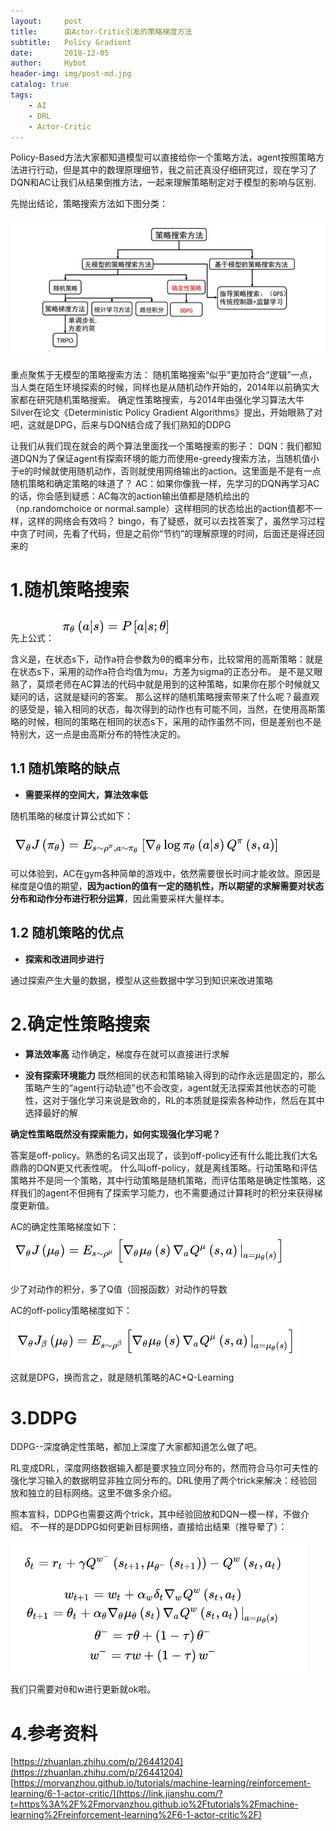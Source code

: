 ```yaml
---
layout:     post
title:      由Actor-Critic引发的策略梯度方法
subtitle:   Policy Gradient
date:       2018-12-05
author:     Hybot
header-img: img/post-md.jpg
catalog: true
tags:
    - AI
    - DRL
    - Actor-Critic
---
```


Policy-Based方法大家都知道模型可以直接给你一个策略方法，agent按照策略方法进行行动，但是其中的数理原理细节，我之前还真没仔细研究过，现在学习了DQN和AC让我们从结果倒推方法，一起来理解策略制定对于模型的影响与区别.

先抛出结论，策略搜索方法如下图分类：

![](img/20181205-pic-1.png)


重点聚焦于无模型的策略搜索方法：
随机策略搜索“似乎”更加符合“逻辑”一点，当人类在陌生环境探索的时候，同样也是从随机动作开始的，2014年以前确实大家都在研究随机策略搜索。
确定性策略搜索，与2014年由强化学习算法大牛Silver在论文《Deterministic Policy Gradient Algorithms》提出，开始眼熟了对吧，这就是DPG，后来与DQN结合成了我们熟知的DDPG

让我们从我们现在就会的两个算法里面找一个策略搜索的影子：
DQN：我们都知道DQN为了保证agent有探索环境的能力而使用e-greedy搜索方法，当随机值小于e的时候就使用随机动作，否则就使用网络输出的action。这里面是不是有一点随机策略和确定策略的味道了？
AC：如果你像我一样，先学习的DQN再学习AC的话，你会感到疑惑：AC每次的action输出值都是随机给出的（np.randomchoice or normal.sample）这样相同的状态给出的action值都不一样，这样的网络会有效吗？
bingo，有了疑惑，就可以去找答案了，虽然学习过程中贪了时间，先看了代码，但是之前你“节约”的理解原理的时间，后面还是得还回来的

# 1.随机策略搜索

先上公式：
![](img/20181205-pic-2.png)

含义是，在状态s下，动作a符合参数为θ的概率分布，比较常用的高斯策略：就是在状态s下，采用的动作a符合均值为mu，方差为sigma的正态分布。
是不是又眼熟了，莫烦老师在AC算法的代码中就是用到的这种策略，如果你在那个时候就又疑问的话，这就是疑问的答案。
那么这样的随机策略搜索带来了什么呢？最直观的感受是，输入相同的状态，每次得到的动作也有可能不同，当然，在使用高斯策略的时候，相同的策略在相同的状态s下，采用的动作虽然不同，但是差别也不是特别大，这一点是由高斯分布的特性决定的。

## 1.1 随机策略的缺点


* **需要采样的空间大，算法效率低**

随机策略的梯度计算公式如下：

![](img/20181205-pic-3.png)

可以体验到，AC在gym各种简单的游戏中，依然需要很长时间才能收敛。原因是梯度是Q值的期望，**因为action的值有一定的随机性，所以期望的求解需要对状态分布和动作分布进行积分运算**，因此需要采样大量样本。

## 1.2 随机策略的优点

<meta charset="utf-8">

* **探索和改进同步进行**

通过探索产生大量的数据，模型从这些数据中学习到知识来改进策略

# 2.确定性策略搜索

* **算法效率高**
动作确定，梯度存在就可以直接进行求解

* **没有探索环境能力**
既然相同的状态和策略输入得到的动作永远是固定的，那么策略产生的“agent行动轨迹”也不会改变，agent就无法探索其他状态的可能性，这对于强化学习来说是致命的，RL的本质就是探索各种动作，然后在其中选择最好的解

**确定性策略既然没有探索能力，如何实现强化学习呢？**

答案是off-policy。熟悉的名词又出现了，谈到off-policy还有什么能比我们大名鼎鼎的DQN更又代表性呢。
什么叫off-policy，就是离线策略。行动策略和评估策略并不是同一个策略，其中行动策略是随机策略，而评估策略是确定性策略，这样我们的agent不但拥有了探索学习能力，也不需要通过计算耗时的积分来获得梯度更新值。

AC的确定性策略梯度如下：
![](img/20181205-pic-4.png)

少了对动作的积分，多了Q值（回报函数）对动作的导数

AC的off-policy策略梯度如下：
![](img/20181205-pic-5.png)

这就是DPG，换而言之，就是随机策略的AC+Q-Learning

# 3.DDPG

DDPG--深度确定性策略，都加上深度了大家都知道怎么做了吧。

RL变成DRL，深度网络数据输入都是要求独立同分布的，然而符合马尔可夫性的强化学习输入的数据明显非独立同分布的。DRL使用了两个trick来解决：经验回放和独立的目标网络。这里不做多余介绍。

照本宣科，DDPG也需要这两个trick，其中经验回放和DQN一模一样，不做介绍。
不一样的是DDPG如何更新目标网络，直接给出结果（推导晕了）：

![](img/20181205-pic-6.png)

我们只需要对θ和w进行更新就ok啦。

# 4.参考资料

[https://zhuanlan.zhihu.com/p/26441204](https://zhuanlan.zhihu.com/p/26441204)
[https://morvanzhou.github.io/tutorials/machine-learning/reinforcement-learning/6-1-actor-critic/](https://link.jianshu.com/?t=https%3A%2F%2Fmorvanzhou.github.io%2Ftutorials%2Fmachine-learning%2Freinforcement-learning%2F6-1-actor-critic%2F)
